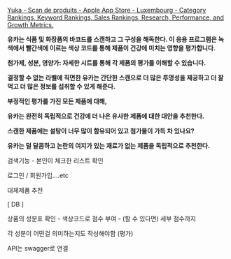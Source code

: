 [Yuka - Scan de produits - Apple App Store - Luxembourg - Category Rankings, Keyword Rankings, Sales Rankings, Research, Performance, and Growth Metrics.](https://app.sensortower.com/overview/1092799236?country=LU)

**유카는 식품 및 화장품의 바코드를 스캔하고 그 구성을 해독한다. 이 응용 프로그램은 녹색에서 빨간색에 이르는 색상 코드를 통해 제품이 건강에 미치는 영향을 평가합니다.**

**첨가제, 성분, 영양가: 자세한 시트를 통해 각 제품의 평가를 이해할 수 있습니다.**

**결정할 수 없는 라벨에 직면한 유카는 간단한 스캔으로 더 많은 투명성을 제공하고 더 잘 먹고 더 많은 정보를 섭취할 수 있게 해준다.**

**부정적인 평가를 가진 모든 제품에 대해,** 

**유카는 완전히 독립적으로 건강에 더 나은 유사한 제품에 대한 대안을 추천한다.**

**스캔한 제품에는 설탕이 너무 많이 함유되어 있고 첨가물이 가득 차 있나요?**

**유카는 덜 달콤하고 논란의 여지가 있는 재료가 없는 제품을 독립적으로 추천한다.**

검색기능 - 본인이 체크한 리스트 확인 

로그인 / 회원가입….etc

대체제품 추천

 [ DB ]

상품의 성분표 확인 - 색상코드로 점수 부여 - (할 수 있다면) 세부 점수까지

각 성분이 어떤걸 의미하는지도 작성해야함 (평가)

API는 swagger로 연결

